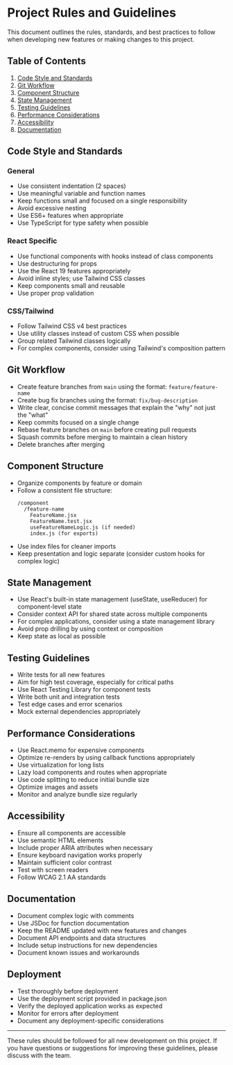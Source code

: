 # Project Rules and Guidelines

This document outlines the rules, standards, and best practices to follow when developing new features or making changes to this project.

## Table of Contents

1. [Code Style and Standards](#code-style-and-standards)
2. [Git Workflow](#git-workflow)
3. [Component Structure](#component-structure)
4. [State Management](#state-management)
5. [Testing Guidelines](#testing-guidelines)
6. [Performance Considerations](#performance-considerations)
7. [Accessibility](#accessibility)
8. [Documentation](#documentation)

## Code Style and Standards

### General

- Use consistent indentation (2 spaces)
- Use meaningful variable and function names
- Keep functions small and focused on a single responsibility
- Avoid excessive nesting
- Use ES6+ features when appropriate
- Use TypeScript for type safety when possible

### React Specific

- Use functional components with hooks instead of class components
- Use destructuring for props
- Use the React 19 features appropriately
- Avoid inline styles; use Tailwind CSS classes
- Keep components small and reusable
- Use proper prop validation

### CSS/Tailwind

- Follow Tailwind CSS v4 best practices
- Use utility classes instead of custom CSS when possible
- Group related Tailwind classes logically
- For complex components, consider using Tailwind's composition pattern

## Git Workflow

- Create feature branches from `main` using the format: `feature/feature-name`
- Create bug fix branches using the format: `fix/bug-description`
- Write clear, concise commit messages that explain the "why" not just the "what"
- Keep commits focused on a single change
- Rebase feature branches on `main` before creating pull requests
- Squash commits before merging to maintain a clean history
- Delete branches after merging

## Component Structure

- Organize components by feature or domain
- Follow a consistent file structure:
  ```
  /component
    /feature-name
      FeatureName.jsx
      FeatureName.test.jsx
      useFeatureNameLogic.js (if needed)
      index.js (for exports)
  ```
- Use index files for cleaner imports
- Keep presentation and logic separate (consider custom hooks for complex logic)

## State Management

- Use React's built-in state management (useState, useReducer) for component-level state
- Consider context API for shared state across multiple components
- For complex applications, consider using a state management library
- Avoid prop drilling by using context or composition
- Keep state as local as possible

## Testing Guidelines

- Write tests for all new features
- Aim for high test coverage, especially for critical paths
- Use React Testing Library for component tests
- Write both unit and integration tests
- Test edge cases and error scenarios
- Mock external dependencies appropriately

## Performance Considerations

- Use React.memo for expensive components
- Optimize re-renders by using callback functions appropriately
- Use virtualization for long lists
- Lazy load components and routes when appropriate
- Use code splitting to reduce initial bundle size
- Optimize images and assets
- Monitor and analyze bundle size regularly

## Accessibility

- Ensure all components are accessible
- Use semantic HTML elements
- Include proper ARIA attributes when necessary
- Ensure keyboard navigation works properly
- Maintain sufficient color contrast
- Test with screen readers
- Follow WCAG 2.1 AA standards

## Documentation

- Document complex logic with comments
- Use JSDoc for function documentation
- Keep the README updated with new features and changes
- Document API endpoints and data structures
- Include setup instructions for new dependencies
- Document known issues and workarounds

## Deployment

- Test thoroughly before deployment
- Use the deployment script provided in package.json
- Verify the deployed application works as expected
- Monitor for errors after deployment
- Document any deployment-specific considerations

---

These rules should be followed for all new development on this project. If you have questions or suggestions for improving these guidelines, please discuss with the team.
